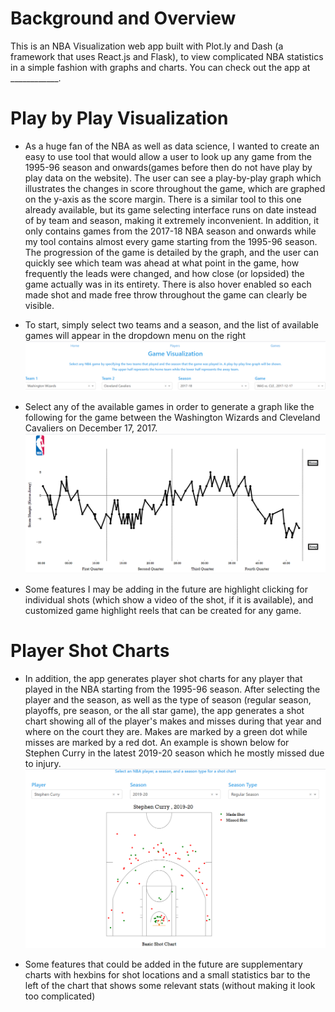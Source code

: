 # Background and Overview
This is an NBA Visualization web app built with Plot.ly and Dash (a framework that uses React.js and Flask), to view complicated NBA statistics in a simple fashion with graphs and charts. You can check out the app at ____________. 

# Play by Play Visualization
* As a huge fan of the NBA as well as data science, I wanted to create an easy to use tool that would allow a user to look up any game from the 1995-96 season and onwards(games before then do not have play by play data on the website). The user can see a play-by-play graph which illustrates the changes in score throughout the game, which are graphed on the y-axis as the score margin. There is a similar tool to this one already available, but its game selecting interface runs on date instead of by team and season, making it extremely inconvenient. In addition, it only contains games from the 2017-18 NBA season and onwards while my tool contains almost every game starting from the 1995-96 season. The progression of the game is detailed by the graph, and the user can quickly see which team was ahead at what point in the game, how frequently the leads were changed, and how close (or lopsided) the game actually was in its entirety. There is also hover enabled so each made shot and made free throw throughout the game can clearly be visible.

* To start, simply select two teams and a season, and the list of available games will appear in the dropdown menu on the right
![playbyplayexample](https://github.com/Suhas-Venkatesan/NBAStatVisualization/blob/master/screenshots/NBAappScreenshot1.PNG)

* Select any of the available games in order to generate a graph like the following for the game between the Washington Wizards and Cleveland Cavaliers on December 17, 2017. 
![playbyplayexample](https://github.com/Suhas-Venkatesan/NBAStatVisualization/blob/master/screenshots/NBAAppScreenshot2.PNG)

* Some features I may be adding in the future are highlight clicking for individual shots (which show a video of the shot, if it is available), and customized game highlight reels that can be created for any game. 

# Player Shot Charts

* In addition, the app generates player shot charts for any player that played in the NBA starting from the 1995-96 season. After selecting the player and the season, as well as the type of season (regular season, playoffs, pre season, or the all star game), the app generates a shot chart showing all of the player's makes and misses during that year and where on the court they are. Makes are marked by a green dot while misses are marked by a red dot. An example is shown below for Stephen Curry in the latest 2019-20 season which he mostly missed due to injury. 
![playbyplayexample](https://github.com/Suhas-Venkatesan/NBAStatVisualization/blob/master/screenshots/nbaappscreenshot3.PNG)

* Some features that could be added in the future are supplementary charts with hexbins for shot locations and a small statistics bar to the left of the chart that shows some relevant stats (without making it look too complicated)


